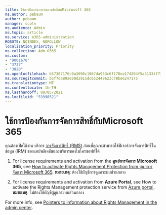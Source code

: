```yaml
---
title: ใช้การป้องกันการจัดการสิทธิ์กับMicrosoft 365
ms.author: pebaum
author: pebaum
manager: scotv
ms.audience: Admin
ms.topic: article
ms.service: o365-administration
ROBOTS: NOINDEX, NOFOLLOW
localization_priority: Priority
ms.collection: Adm_O365
ms.custom:
- "9001670"
- "3737"
- "3820"
ms.openlocfilehash: b57387176c9a3098c1967da953c6f178ea174204f5a31334f71ddd143d66d92c
ms.sourcegitcommit: b5f7da89a650d2915dc652449623c78be6247175
ms.translationtype: MT
ms.contentlocale: th-TH
ms.lasthandoff: 08/05/2021
ms.locfileid: "53998521"
---
```

# <a name="use-rights-management-protection-with-microsoft-365"></a>ใช้การป้องกันการจัดการสิทธิ์กับMicrosoft 365

คุณต้องเปิดใช้งาน บริการ [การจัดการสิทธิ์ (RMS)](https://docs.microsoft.com/azure/information-protection/what-is-azure-rms) ก่อนที่คุณจะสามารถใช้ฟีเจอร์การจัดการสิทธิ์ในข้อมูล (IRM) ของแอปพลิเคชันและบริการของไมโครซอฟท์ได้

1. For license requirements and activation from the **ศูนย์การจัดการ Microsoft 365**, see [How to activate Rights Management Protection from ศูนย์การจัดการ Microsoft 365](https://docs.microsoft.com/azure/information-protection/activate-office365). **หมายเหตุ**: ต้องใช้บัญชีการดูแลระบบส่วนกลาง

2. For license requirements and activation from **Azure Portal**, see How to activate the Rights Management protection service from [Azure portal](https://docs.microsoft.com/azure/information-protection/activate-azure). **หมายเหตุ**: ไม่ต้องใช้บัญชีผู้ดูแลระบบส่วนกลาง

For more info, see [Pointers to information about Rights Management in the admin center](https://docs.microsoft.com/office365/enterprise/activate-rms-in-office-365).
